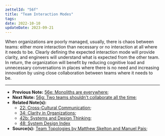 ```yaml
---
zettelId: "56f"
title: "Team Interaction Modes"
tags:
date: 2022-10-10
updateDate: 2023-09-21
---
```


When organizations are poorly managed, usually, there is chaos between teams: either more interaction than necessary or no interaction at all where it needs to be. Clearly defining the expected interaction mode will provide clarity, and engineers will understand what is expected from the other team. In return, the organization will benefit by reducing cognitive load and unnecessary conversations in places where there is no need and increasing innovation by using close collaboration between teams where it needs to be.

---

- **Previous Note:** [56e: Monoliths are everywhere](/notes/56e/);
- **Next Note:** [56g: Two teams shouldn't collaborate all the time](/notes/56g/);
- **Related Note(s):**
  - [22: Cross-Cultural Communication](/notes/22/);
  - [34: Clarity in Organizations](/notes/34/);
  - [42b: Systems and Design Thinking](/notes/42b/);
  - [48: System Design Index](/notes/48/)
- **Source(s):** [Team Topologies by Matthew Skelton and Manuel Pais](/books/team-topologies-book-review-summary-and-notes/);
